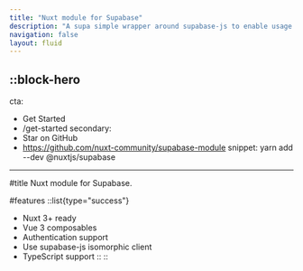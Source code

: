 ```yaml
---
title: "Nuxt module for Supabase"
description: "A supa simple wrapper around supabase-js to enable usage and integration within Nuxt."
navigation: false
layout: fluid
---
```


::block-hero
---
cta:
  - Get Started
  - /get-started
secondary:
  - Star on GitHub
  - https://github.com/nuxt-community/supabase-module
snippet: yarn add --dev @nuxtjs/supabase
---

#title
Nuxt module for Supabase.

#features
::list{type="success"}
- Nuxt 3+ ready
- Vue 3 composables
- Authentication support
- Use supabase-js isomorphic client
- TypeScript support
::
::

